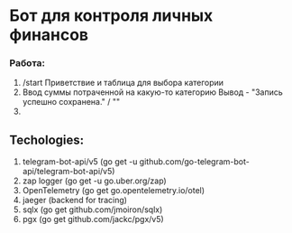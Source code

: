 # Бот для контроля личных финансов

### Работа:
1. /start
Приветствие и таблица для выбора категории
2. Ввод суммы потраченной на какую-то категорию
Вывод - "Запись успешно сохранена." / "" 
3. 

## Techologies:

1.  telegram-bot-api/v5 (go get -u github.com/go-telegram-bot-api/telegram-bot-api/v5)
2.  zap logger (go get -u go.uber.org/zap)
3.  OpenTelemetry (go get go.opentelemetry.io/otel)
4.  jaeger (backend for tracing)
5.  sqlx (go get github.com/jmoiron/sqlx)
6.  pgx (go get github.com/jackc/pgx/v5)